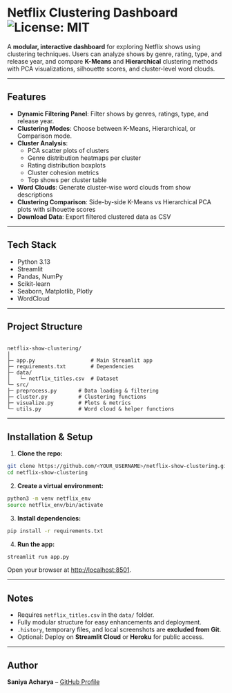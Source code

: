
# Netflix Clustering Dashboard![License: MIT](https://img.shields.io/badge/License-MIT-yellow.svg)


A **modular, interactive dashboard** for exploring Netflix shows using clustering techniques. Users can analyze shows by genre, rating, type, and release year, and compare **K-Means** and **Hierarchical** clustering methods with PCA visualizations, silhouette scores, and cluster-level word clouds.

---

## Features

* **Dynamic Filtering Panel**: Filter shows by genres, ratings, type, and release year.
* **Clustering Modes**: Choose between K-Means, Hierarchical, or Comparison mode.
* **Cluster Analysis**:
  * PCA scatter plots of clusters
  * Genre distribution heatmaps per cluster
  * Rating distribution boxplots
  * Cluster cohesion metrics
  * Top shows per cluster table
* **Word Clouds**: Generate cluster-wise word clouds from show descriptions
* **Clustering Comparison**: Side-by-side K-Means vs Hierarchical PCA plots with silhouette scores
* **Download Data**: Export filtered clustered data as CSV

---

## Tech Stack

* Python 3.13  
* Streamlit  
* Pandas, NumPy  
* Scikit-learn  
* Seaborn, Matplotlib, Plotly  
* WordCloud  

---

## Project Structure

```

netflix-show-clustering/
│
├─ app.py                  # Main Streamlit app
├─ requirements.txt        # Dependencies
├─ data/
│   └─ netflix_titles.csv  # Dataset
└─ src/
├─ preprocess.py       # Data loading & filtering
├─ cluster.py          # Clustering functions
├─ visualize.py        # Plots & metrics
└─ utils.py            # Word cloud & helper functions

````

---

## Installation & Setup

1. **Clone the repo:**

```bash
git clone https://github.com/<YOUR_USERNAME>/netflix-show-clustering.git      
cd netflix-show-clustering
````

2. **Create a virtual environment:**

```bash
python3 -m venv netflix_env
source netflix_env/bin/activate
```

3. **Install dependencies:**

```bash
pip install -r requirements.txt
```

4. **Run the app:**

```bash
streamlit run app.py
```

Open your browser at [http://localhost:8501](http://localhost:8501).

---

## Notes

* Requires `netflix_titles.csv` in the `data/` folder.
* Fully modular structure for easy enhancements and deployment.
* `.history`, temporary files, and local screenshots are **excluded from Git**.
* Optional: Deploy on **Streamlit Cloud** or **Heroku** for public access.

---

## Author

**Saniya Acharya** – [GitHub Profile](https://github.com/saniyaacharya04)
